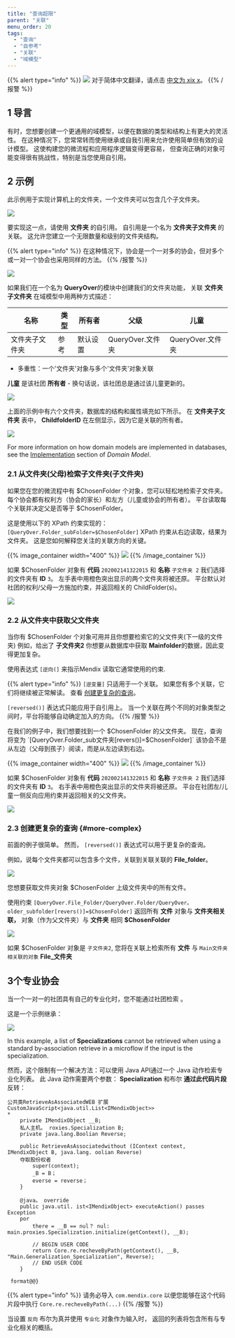 ```yaml
---
title: "查询超限"
parent: "关联"
menu_order: 20
tags:
  - "查询"
  - "自参考"
  - "关联"
  - "域模型"
---
```


{{% alert type="info" %}}
<img src="attachments/chinese-translation/china.png" style="display: inline-block; margin: 0" /> 对于简体中文翻译，请点击 [中文为 xix x](https://cdn.mendix.tencent-cloud.com/documentation/refguide8/query-over.pdf)。
{{% /报警 %}}

## 1 导言

有时，您想要创建一个更通用的域模型，以便在数据的类型和结构上有更大的灵活性。 在这种情况下，您常常转而使用继承或自我引用来允许使用简单但有效的设计模型。 这使构建您的微流程和应用程序逻辑变得更容易， 但查询正确的对象可能变得很有挑战性，特别是当您使用自引用。

## 2 示例

此示例用于实现计算机上的文件夹，一个文件夹可以包含几个子文件夹。

![](attachments/associations/query-over-example-structure.png)

要实现这一点，请使用 **文件夹** 的自引用。 自引用是一个名为 **文件夹子文件夹** 的关联。 这允许您建立一个无限数量和级别的文件夹结构。

{{% alert type="info" %}}
在这种情况下，协会是一个一对多的协会，但对多个或一对一个协会也采用同样的方法。
{{% /报警 %}}

![](attachments/associations/self-reference-domain-model.png)

如果我们在一个名为 **QueryOver**的模块中创建我们的文件夹功能， 关联 **文件夹子文件夹** 在域模型中用两种方式描述：

| 名称      | 类型 | 所有者  | 父级            | 儿童            |
| ------- | -- | ---- | ------------- | ------------- |
| 文件夹子文件夹 | 参考 | 默认设置 | QueryOver.文件夹 | QueryOver.文件夹 |

* 多重性：一个'文件夹'对象与多个'文件夹'对象关联

**儿童** 是该社团 **所有者** - 换句话说，该社团总是通过该儿童更新的。

![](attachments/associations/query-over-association.png)

上面的示例中有六个文件夹，数据库的结构和属性填充如下所示。 在 **文件夹子文件夹** 表中， **ChildfolderID** 在左侧显示，因为它是关联的所有者。

![](attachments/associations/query-over-example-database.png)

For more information on how domain models are implemented in databases, see the [Implementation](domain-model#implementation) section of *Domain Model*.

### 2.1 从文件夹(父母)检索子文件夹(子文件夹)

如果您在您的微流程中有 $ChosenFolder 个对象，您可以轻松地检索子文件夹。 每个协会都有权利方（协会的家长）和左方（儿童或协会的所有者）。  平台读取每个关联并决定父是否等于 $ChosenFolder。

这是使用以下的 XPath 约束实现的： `[QueryOver.Folder_subFolder=$ChosenFolder]` XPath 约束从右边读取，结果为文件夹。 这是您如何解释您关注的关联方向的关键。

{{% image_container width="400" %}}
![](attachments/associations/query-over-retrieve-normal.png)
{{% /image_container %}}

如果 $ChosenFolder 对象有 **代码** `202002141322015` 和 **名称** `子文件夹 2` 我们选择的文件夹有 **ID** `3`。 左手表中用橙色突出显示的两个文件夹将被还原。 平台默认对社团的权利/父母一方施加约束，并返回相关的 ChildFolder(s)。

![](attachments/associations/query-over-retrieve-normal-tables.png)

### 2.2 从文件夹中获取父文件夹

当你有 $ChosenFolder 个对象可用并且你想要检索它的父文件夹(下一级的文件夹) 例如，给出了 **子文件夹2** 你想要从数据库中获取 **Mainfolder**的数据，因此变得更加复杂。

使用表达式 `[逆向(]` 来指示Mendix 读取它通常使用的约束.

{{% alert type="info" %}}
`[逆变量]` 只适用于一个关联。 如果您有多个关联，它们将继续被正常解读。 查看 [创建更复杂的查询](#more-complex)。

`[reversed()]` 表达式只能应用于自引用上。 当一个关联在两个不同的对象类型之间时，平台将能够自动确定加入的方向。
{{% /报警 %}}

 在我们的例子中，我们想要找到一个 $ChosenFolder 的父文件夹。 现在，查询将变为 `[QueryOver.Folder_sub文件夹[revers()]=$ChosenFolder]` 该协会不是从左边（父母到孩子）阅读，而是从左边读到右边。

{{% image_container width="400" %}}
![](attachments/associations/query-over-retrieve-reversed.png)
{{% /image_container %}}

如果 $ChosenFolder 对象有 **代码** `202002141322015` 和 **名称** `子文件夹 2` 我们选择的文件夹有 **ID** `3`。 右手表中用橙色突出显示的文件夹将被还原。 平台在社团左/儿童一侧反向应用约束并返回相关的父文件夹。

![](attachments/associations/query-over-retrieve-reversed-tables.png)

### 2.3 创建更复杂的查询 {#more-complex}

前面的例子很简单。 然而， `[reversed()]` 表达式可以用于更复杂的查询。

例如，说每个文件夹都可以包含多个文件，关联到关联关联的 **File_folder**。

![](attachments/associations/query-over-extended-domain-model.png)

您想要获取文件夹对象 $ChosenFolder 上级文件夹中的所有文件。

使用约束 `[QueryOver.File_Folder/QueryOver.Folder/QueryOver。 older_subfolder[revers()]=$ChosenFolder]` 返回所有 **文件** 对象与 **文件夹相关联，** 对象（作为父文件夹）与 **文件夹** 相同 **$ChosenFolder**

![](attachments/associations/query-over-retrieve-complex.png)

如果 $ChosenFolder 对象是 `子文件夹2`, 您将在关联上检索所有 **文件** 与 `Main文件夹相关联的对象` **File_文件夹**

## 3个专业协会

当一个一对一的社团具有自己的专业化时，您不能通过社团检索 [](retrieve#source)。

这是一个示例继承：

![](attachments/associations/limitation.png)

In this example, a list of **Specializations** cannot be retrieved when using a standard by-association retrieve in a microflow if the input is the specialization.

然而，这个限制有一个解决方法：可以使用 Java API通过一个 Java 动作检索专业化列表。 此 Java 动作需要两个参数： **Specialization** 和布尔 **通过此代码片段** 反转：

```
公共类RetrieveAsAssociatedWEB 扩展 CustomJavaScript<java.util.List<IMendixObject>>
*
    private IMendixObject __B;
    私人主机。 roxies.Specialization B;
    private java.lang.Boolian Reverse;

    public RetrieveAsAssociatedwithout (IContext context, IMendixObject B, java.lang. oolian Reverse)
    夺取股份权者
        super(context);
        _B = B；
        everse = reverse；
    }

    @java。 override
    public java.util. ist<IMendixObject> executeAction() passes Exception
    por
        there = __B == nul？ nul: main.proxies.Specialization.initialize(getContext(), __B);

        // BEGIN USER CODE
        return Core.re.recheveByPath(getContext(), __B, "Main.Generalization_Specialization", Reverse);
        // END USER CODE
    }
 
 format@@}
```

{{% alert type="info" %}}
请务必导入 `com.mendix.core` 以便您能够在这个代码片段中执行 `Core.re.recheveByPath(...)`
{{% /报警 %}}

当设置 `反向` 布尔为真并使用 `专业化` 对象作为输入时， 返回的列表将包含所有与专业化相关的概括。

